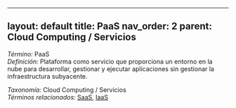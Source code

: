 
---
layout: default
title: PaaS
nav_order: 2
parent: Cloud Computing / Servicios
---

*Término:* PaaS  
*Definición:* Plataforma como servicio que proporciona un entorno en la nube para desarrollar, gestionar y ejecutar aplicaciones sin gestionar la infraestructura subyacente.

*Taxonomía:* Cloud Computing / Servicios  
*Términos relacionados:* [SaaS](https://maleniski.github.io/diccionario-angl-tec-mx/docs/alfabeticamente/S/saas/), [IaaS](https://maleniski.github.io/diccionario-angl-tec-mx/docs/alfabeticamente/I/iaas/)
